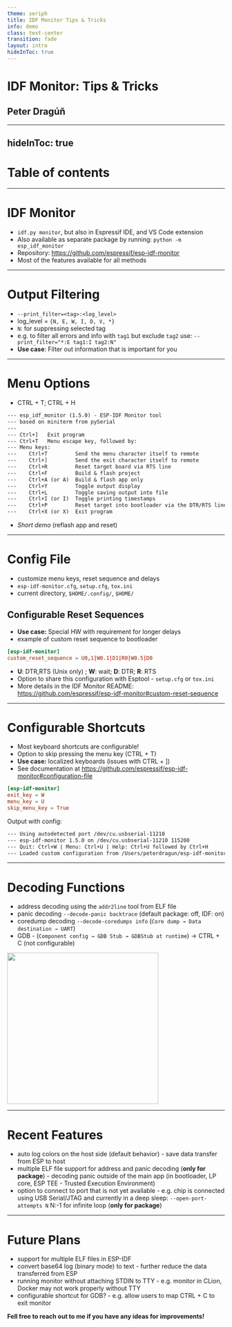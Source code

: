 ```yaml
---
theme: seriph
title: IDF Monitor Tips & Tricks
info: demo
class: text-center
transition: fade
layout: intro
hideInToc: true
---
```


# IDF Monitor: Tips & Tricks

## Peter Dragúň

<div class="abs-br m-6 flex gap-2">
  <a href="https://github.com/espressif/esp-idf-monitor" target="_blank" alt="GitHub" title="Open in GitHub"
    class="text-xl slidev-icon-btn opacity-50 !border-none !hover:text-white">
    <carbon-logo-github />
  </a>
</div>

---
hideInToc: true
---

# Table of contents

<Toc minDepth="1" maxDepth="2"></Toc>

---

# IDF Monitor

- `idf.py monitor`, but also in Espressif IDE, and VS Code extension
- Also available as separate package by running: `python -m esp_idf_monitor`
- Repository: https://github.com/espressif/esp-idf-monitor
- Most of the features available for all methods

---

# Output Filtering

- `--print_filter=<tag>:<log_level>`
- log_level = `{N, E, W, I, D, V, *}`
- `N`: for suppressing selected tag
- e.g. to filter all errors and info with `tag1` but exclude `tag2` use: `--print_filter="*:E tag1:I tag2:N"`
- **Use case**: Filter out information that is important for you

---

# Menu Options

- CTRL + T; CTRL + H

```txt
--- esp_idf_monitor (1.5.0) - ESP-IDF Monitor tool
--- based on miniterm from pySerial
---
--- Ctrl+]   Exit program
--- Ctrl+T   Menu escape key, followed by:
--- Menu keys:
---    Ctrl+T         Send the menu character itself to remote
---    Ctrl+]         Send the exit character itself to remote
---    Ctrl+R         Reset target board via RTS line
---    Ctrl+F         Build & flash project
---    Ctrl+A (or A)  Build & flash app only
---    Ctrl+Y         Toggle output display
---    Ctrl+L         Toggle saving output into file
---    Ctrl+I (or I)  Toggle printing timestamps
---    Ctrl+P         Reset target into bootloader via the DTR/RTS lines
---    Ctrl+X (or X)  Exit program
```

- *Short demo* (reflash app and reset)

---

# Config File

- customize menu keys, reset sequence and delays
- `esp-idf-monitor.cfg`, `setup.cfg`, `tox.ini`
- current directory, `$HOME/.config/`, `$HOME/`

## Configurable Reset Sequences

- **Use case:** Special HW with requirement for longer delays
- example of custom reset sequence to bootloader

```toml
[esp-idf-monitor]
custom_reset_sequence = U0,1|W0.1|D1|R0|W0.5|D0
```

- **U**: DTR,RTS (Unix only) ; **W**: wait; **D**: DTR; **R**: RTS
- Option to share this configuration with Esptool - `setup.cfg` or `tox.ini`
- More details in the IDF Monitor README: https://github.com/espressif/esp-idf-monitor#custom-reset-sequence

---

# Configurable Shortcuts

- Most keyboard shortcuts are configurable!
- Option to skip pressing the menu key (CTRL + T)
- **Use case:** localized keyboards (issues with CTRL + ])
- See documentation at https://github.com/espressif/esp-idf-monitor#configuration-file

```toml
[esp-idf-monitor]
exit_key = W
menu_key = U
skip_menu_key = True
```

Output with config:

```txt
--- Using autodetected port /dev/cu.usbserial-11210
--- esp-idf-monitor 1.5.0 on /dev/cu.usbserial-11210 115200
--- Quit: Ctrl+W | Menu: Ctrl+U | Help: Ctrl+U followed by Ctrl+H
--- Loaded custom configuration from /Users/peterdragun/esp-idf-monitor.cfg
```

---

# Decoding Functions

- address decoding using the `addr2line` tool from ELF file
- panic decoding `--decode-panic backtrace` (default package: off, IDF: on)
- coredump decoding `--decode-coredumps info` (`Core dump → Data destination → UART`)
- GDB - (`Component config → GDB Stub → GDBStub at runtime`) -> CTRL + C (not configurable)

<img src="/decode.png" width="350"/>

---

# Recent Features

- auto log colors on the host side (default behavior) - save data transfer from ESP to host
- multiple ELF file support for address and panic decoding (**only for package**) - decoding panic outside of the main app (in bootloader, LP core, ESP TEE - Trusted Execution Environment)
- option to connect to port that is not yet available - e.g. chip is connected using USB Serial/JTAG and currently in a deep sleep: `--open-port-attempts N` N:-1 for infinite loop (**only for package**)

---

# Future Plans

- support for multiple ELF files in ESP-IDF
- convert base64 log (binary mode) to text - further reduce the data transferred from ESP
- running monitor without attaching STDIN to TTY - e.g. monitor in CLion, Docker may not work properly without TTY
- configurable shortcut for GDB? - e.g. allow users to map CTRL + C to exit monitor

**Fell free to reach out to me if you have any ideas for improvements!**
